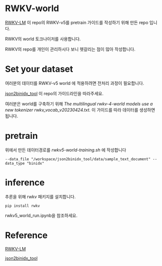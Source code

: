 # RWKV-world

[RWKV-LM](https://github.com/BlinkDL/RWKV-LM/tree/main) 이 repo의 RWKV-v5를 pretrain 가이드를 작성하기 위해 만든 repo 입니다.

RWKV의 world 토크나이저를 사용합니다.

RWKV의 repo를 개인이 관리하시다 보니 헷갈리는 점이 많아 작성합니다.

# Set your dataset

여러분의 데이터를 RWKV-v5 world 에 적용하려면 전처리 과정이 필요합니다.

[json2binidx_tool](https://github.com/Abel2076/json2binidx_tool) 이 repo의 가이드라인을 따라주세요. 

여러분은 world를 구축하기 위해 *The multilingual rwkv-4-world models use a new tokenizer rwkv_vocab_v20230424.txt.* 이 가이드를 따라 데이터를 생성하면 됩니다.

# pretrain

위에서 만든 데이터경로를 *rwkv5-world-training.sh* 에 작성합니다

```
--data_file "/workspace/json2binidx_tool/data/sample_text_document" --data_type "binidx"
```

# inference

추론을 위해 rwkv 패키지를 설치합니다.

```
pip install rwkv
```

rwkv5_world_run.ipynb을 참조하세요.

# Reference

[RWKV-LM](https://github.com/BlinkDL/RWKV-LM/tree/main)

[json2binidx_tool](https://github.com/Abel2076/json2binidx_tool)
